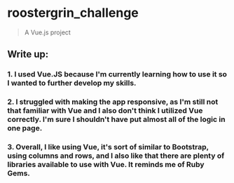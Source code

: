 # roostergrin_challenge

> A Vue.js project

## Write up:
### 1. I used Vue.JS because I'm currently learning how to use it so I wanted to further develop my skills.
### 2. I struggled with making the app responsive, as I'm still not that familiar with Vue and I also don't think I utilized Vue correctly. I'm sure I shouldn't have put almost all of the logic in one page.
### 3. Overall, I like using Vue, it's sort of similar to Bootstrap, using columns and rows, and I also like that there are plenty of libraries available to use with Vue. It reminds me of Ruby Gems.
